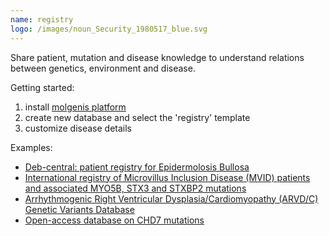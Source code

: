 ```yaml
---
name: registry
logo: /images/noun_Security_1980517_blue.svg
---
```

Share patient, mutation and disease knowledge to understand relations between genetics, environment and disease.

Getting started:
1. install [molgenis platform](https://molgenis.github.io/molgenis-emx2/#/molgenis/)
2. create new database and select the 'registry' template
3. customize disease details

Examples:
- [Deb-central: patient registry for Epidermolosis Bullosa](http://www.deb-central.org)
- [International registry of Microvillus Inclusion Disease (MVID) patients and associated MYO5B, STX3 and STXBP2 mutations](http://www.mvid-central.org)
- [Arrhythmogenic Right Ventricular Dysplasia/Cardiomyopathy (ARVD/C) Genetic Variants Database](https://arvc.molgeniscloud.org)
- [Open-access database on CHD7 mutations](http://www.CHD7.org)
